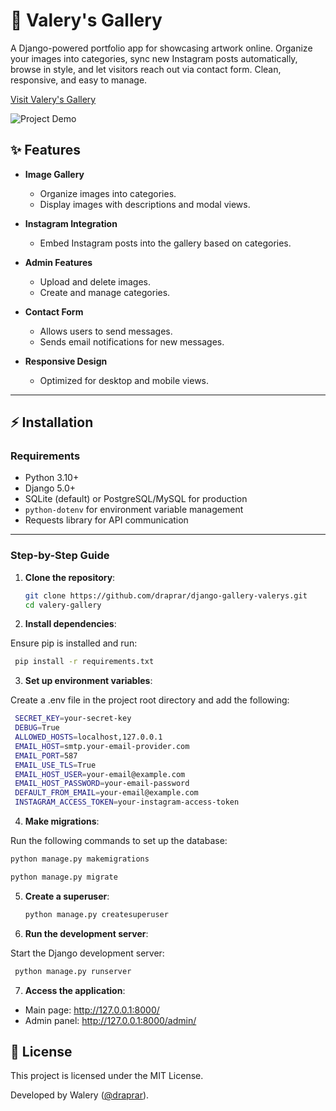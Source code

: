 # 🎨 Valery's Gallery

A Django-powered portfolio app for showcasing artwork online.
Organize your images into categories, sync new Instagram posts automatically, browse in style, and let visitors reach out via contact form. Clean, responsive, and easy to manage.

[Visit Valery's Gallery](https://walery.pythonanywhere.com/)

![Project Demo](gallery/ss.png)

## ✨ Features

- **Image Gallery**
  - Organize images into categories.
  - Display images with descriptions and modal views.
  
- **Instagram Integration**
  - Embed Instagram posts into the gallery based on categories.

- **Admin Features**
  - Upload and delete images.
  - Create and manage categories.

- **Contact Form**
  - Allows users to send messages.
  - Sends email notifications for new messages.

- **Responsive Design**
  - Optimized for desktop and mobile views.

---

## ⚡ Installation

### Requirements

- Python 3.10+
- Django 5.0+
- SQLite (default) or PostgreSQL/MySQL for production
- `python-dotenv` for environment variable management
- Requests library for API communication

---

### Step-by-Step Guide

1. **Clone the repository**:

   ```bash
   git clone https://github.com/draprar/django-gallery-valerys.git
   cd valery-gallery
   ```
2. **Install dependencies**:

Ensure pip is installed and run:

   ```bash
    pip install -r requirements.txt
   ```

3. **Set up environment variables**:

Create a .env file in the project root directory and add the following:

   ```bash
    SECRET_KEY=your-secret-key
    DEBUG=True
    ALLOWED_HOSTS=localhost,127.0.0.1
    EMAIL_HOST=smtp.your-email-provider.com
    EMAIL_PORT=587
    EMAIL_USE_TLS=True
    EMAIL_HOST_USER=your-email@example.com
    EMAIL_HOST_PASSWORD=your-email-password
    DEFAULT_FROM_EMAIL=your-email@example.com
    INSTAGRAM_ACCESS_TOKEN=your-instagram-access-token
   ```

4. **Make migrations**:

Run the following commands to set up the database:
   ```bash
   python manage.py makemigrations
   ```
   ```bash
   python manage.py migrate
   ```

5. **Create a superuser**:

   ```bash
   python manage.py createsuperuser
   ```

6. **Run the development server**:

Start the Django development server:

   ```bash
    python manage.py runserver
   ```

7. **Access the application**:

- Main page: http://127.0.0.1:8000/
- Admin panel: http://127.0.0.1:8000/admin/

## 📜 License

This project is licensed under the MIT License.

Developed by Walery ([@draprar](https://github.com/draprar/)).
